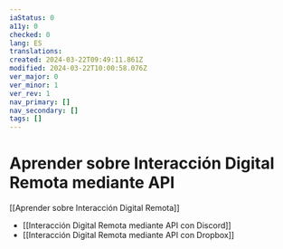 ```yaml
---
iaStatus: 0
a11y: 0
checked: 0
lang: ES
translations: 
created: 2024-03-22T09:49:11.861Z
modified: 2024-03-22T10:00:58.076Z
ver_major: 0
ver_minor: 1
ver_rev: 1
nav_primary: []
nav_secondary: []
tags: []
---
```

# Aprender sobre Interacción Digital Remota mediante API

[[Aprender sobre Interacción Digital Remota]]

* [[Interacción Digital Remota mediante API con Discord]]
* [[Interacción Digital Remota mediante API con Dropbox]]